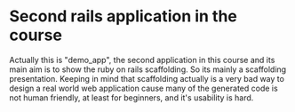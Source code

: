 # Second rails application in the course 

Actually this is "demo_app", the second application in this course and its main aim is to show the ruby on rails
scaffolding. So its mainly a scaffolding presentation. Keeping in mind that scaffolding actually is a very bad way
to design a real world web application cause many of the generated code is not human friendly, at least for 
beginners, and it's usability is hard.